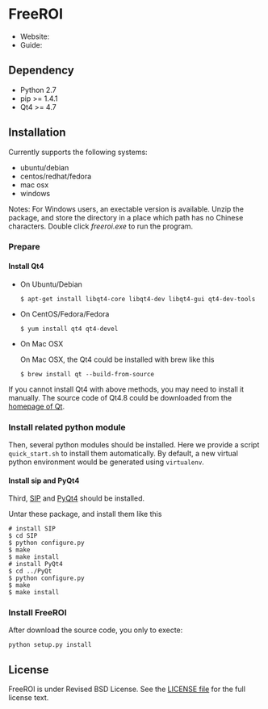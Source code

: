 # FreeROI

* Website: 
* Guide:

## Dependency

- Python 2.7
- pip >= 1.4.1
- Qt4 >= 4.7

## Installation

Currently supports the following systems:

* ubuntu/debian
* centos/redhat/fedora
* mac osx
* windows

Notes: For Windows users, an exectable version is available. Unzip the package,
and store the directory in a place which path has no Chinese characters. Double
click *freeroi.exe* to run the program.

### Prepare

#### Install Qt4

* On Ubuntu/Debian

  ```
  $ apt-get install libqt4-core libqt4-dev libqt4-gui qt4-dev-tools
  ```

* On CentOS/Fedora/Fedora
  ```
  $ yum install qt4 qt4-devel
  ```

* On Mac OSX
   
  On Mac OSX, the Qt4 could be installed with brew like this
  ```
  $ brew install qt --build-from-source
  ```

If you cannot install Qt4 with above methods, you may need to install it
manually. The source code of Qt4.8 could be downloaded from the
[homepage of Qt](http://qt-project.org/downloads).

### Install related python module

Then, several python modules should be installed. Here we provide a script
`quick_start.sh` to install them automatically. By default, a new virtual
python environment would be generated using `virtualenv`. 

#### Install sip and PyQt4

Third, [SIP](http://www.riverbankcomputing.com/software/sip/download) and 
[PyQt4](http://www.riverbankcomputing.com/software/pyqt/download) should be
installed.

Untar these package, and install them like this
```
# install SIP
$ cd SIP
$ python configure.py
$ make
$ make install
# install PyQt4
$ cd ../PyQt
$ python configure.py
$ make
$ make install
```

### Install FreeROI

After download the source code, you only to execte:

```
python setup.py install
```

## License

FreeROI is under Revised BSD License.
See the [LICENSE file](https://github.com/BNUCNL/FreeROI/blob/master/LICENSE)
for the full license text.

